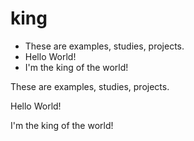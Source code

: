 # king
<ul>
  <li>These are examples, studies, projects.</li>
  <li>Hello World!</li>
  <li>I'm the king of the world!</li>
</ul>
<p>These are examples, studies, projects.</p>
<p>Hello World!</p>
<p>I'm the king of the world!</p>

